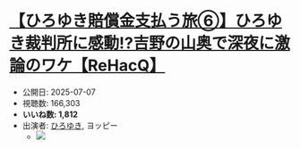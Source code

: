 # [【ひろゆき賠償金支払う旅⑥】ひろゆき裁判所に感動!?吉野の山奥で深夜に激論のワケ【ReHacQ】](https://www.youtube.com/watch?v=VHnFwN5LBh4)
-   公開日: 2025-07-07
-   視聴数: 166,303
-   **いいね数: 1,812**
-   出演者: [ひろゆき](/rehacq_fan/people/ひろゆき "wikilink"), ヨッピー
    - [![](https://img.youtube.com/vi/VHnFwN5LBh4/hqdefault.jpg)](https://www.youtube.com/watch?v=VHnFwN5LBh4)
